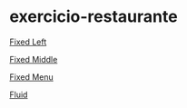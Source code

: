 # exercicio-restaurante

[Fixed Left](https://guieltorres.github.io/exercicio-restaurante/fixed-left)

[Fixed Middle](https://guieltorres.github.io/exercicio-restaurante/fixed-middle)

[Fixed Menu](https://guieltorres.github.io/exercicio-restaurante/fixed-menu)

[Fluid](https://guieltorres.github.io/exercicio-restaurante/fluid)
